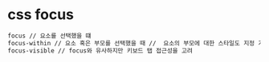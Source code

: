 # css focus

```sh
focus // 요소를 선택했을 떄
focus-within // 요소 혹은 부모를 선택했을 때 //  요소의 부모에 대한 스타일도 지정 가능
focus-visible // focus와 유사하지만 키보드 탭 접근성을 고려
```
